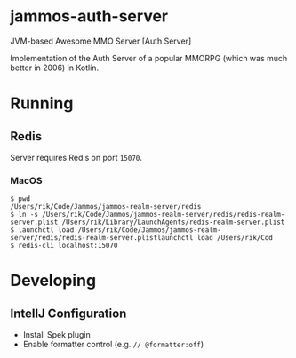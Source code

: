 # jammos-auth-server
JVM-based Awesome MMO Server [Auth Server]

Implementation of the Auth Server of a popular MMORPG (which was much better in 2006) in Kotlin.

# Running

## Redis

Server requires Redis on port `15070`.

### MacOS

```
$ pwd
/Users/rik/Code/Jammos/jammos-realm-server/redis
$ ln -s /Users/rik/Code/Jammos/jammos-realm-server/redis/redis-realm-server.plist /Users/rik/Library/LaunchAgents/redis-realm-server.plist
$ launchctl load /Users/rik/Code/Jammos/jammos-realm-server/redis/redis-realm-server.plistlaunchctl load /Users/rik/Cod
$ redis-cli localhost:15070
```

# Developing

## IntellJ Configuration

* Install Spek plugin
* Enable formatter control (e.g. `// @formatter:off`)
